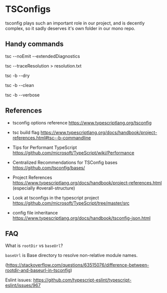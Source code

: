 # TSConfigs

tsconfig plays such an important role in our project, and is decently complex, so it sadly
deserves it's own folder in our mono repo.

## Handy commands

tsc --noEmit --extendedDiagnostics

tsc --traceResolution > resolution.txt

tsc -b --dry

tsc -b --clean

tsc -b --verbose

## References

-   tsconfig options reference https://www.typescriptlang.org/tsconfig

-   tsc build flag https://www.typescriptlang.org/docs/handbook/project-references.html#tsc--b-commandline

-   Tips for Performant TypeScript https://github.com/microsoft/TypeScript/wiki/Performance

-   Centralized Recommendations for TSConfig bases https://github.com/tsconfig/bases/

-   Project References https://www.typescriptlang.org/docs/handbook/project-references.html (especially #overall-structure)

-   Look at tsconfigs in the typescript project https://github.com/microsoft/TypeScript/tree/master/src

-   config file inheritance https://www.typescriptlang.org/docs/handbook/tsconfig-json.html

## FAQ

What is `rootDir` vs `baseUrl`?

`baseUrl` is Base directory to resolve non-relative module names.

(https://stackoverflow.com/questions/63515076/difference-between-rootdir-and-baseurl-in-tsconfig)

Eslint issues:
https://github.com/typescript-eslint/typescript-eslint/issues/967
